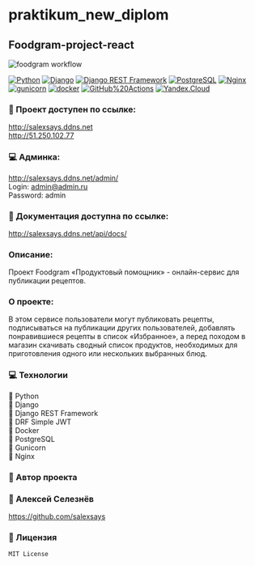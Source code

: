 # praktikum_new_diplom
## Foodgram-project-react
![foodgram workflow](https://github.com/salexsays/foodgram-project-react/actions/workflows/foodgram_workflow.yml/badge.svg)


[![Python](https://img.shields.io/badge/-Python-464646?style=flat-square&logo=Python)](https://www.python.org/)
[![Django](https://img.shields.io/badge/-Django-464646?style=flat-square&logo=Django)](https://www.djangoproject.com/)
[![Django REST Framework](https://img.shields.io/badge/-Django%20REST%20Framework-464646?style=flat-square&logo=Django%20REST%20Framework)](https://www.django-rest-framework.org/)
[![PostgreSQL](https://img.shields.io/badge/-PostgreSQL-464646?style=flat-square&logo=PostgreSQL)](https://www.postgresql.org/)
[![Nginx](https://img.shields.io/badge/-NGINX-464646?style=flat-square&logo=NGINX)](https://nginx.org/ru/)
[![gunicorn](https://img.shields.io/badge/-gunicorn-464646?style=flat-square&logo=gunicorn)](https://gunicorn.org/)
[![docker](https://img.shields.io/badge/-Docker-464646?style=flat-square&logo=docker)](https://www.docker.com/)
[![GitHub%20Actions](https://img.shields.io/badge/-GitHub%20Actions-464646?style=flat-square&logo=GitHub%20actions)](https://github.com/features/actions)
[![Yandex.Cloud](https://img.shields.io/badge/-Yandex.Cloud-464646?style=flat-square&logo=Yandex.Cloud)](https://cloud.yandex.ru/)

### :wrench: Проект доступен по ссылке:
http://salexsays.ddns.net
<br>
http://51.250.102.77
<br>
### :computer: Админка:
http://salexsays.ddns.net/admin/
<br>
Login: admin@admin.ru<br>
Password: admin<br>

### :closed_book: Документация доступна по ссылке:
http://salexsays.ddns.net/api/docs/

### Описание:
Проект Foodgram «Продуктовый помощник» - онлайн-сервис для публикации рецептов.

### О проекте:
В этом сервисе пользователи могут публиковать рецепты, подписываться на
публикации других пользователей, добавлять понравившиеся рецепты в список «Избранное», 
а перед походом в магазин скачивать сводный список продуктов, необходимых для приготовления
одного или нескольких выбранных блюд.

### :computer: Технологии
:small_blue_diamond: Python <br>
:small_blue_diamond: Django <br>
:small_blue_diamond: Django REST Framework <br>
:small_blue_diamond: DRF Simple JWT <br>
:small_blue_diamond: Docker <br>
:small_blue_diamond: PostgreSQL <br>
:small_blue_diamond: Gunicorn <br>
:small_blue_diamond: Nginx <br>


### :bust_in_silhouette: Автор проекта 

### :small_orange_diamond: Алексей Селезнёв
https://github.com/salexsays

### :scroll: Лицензия
```sh
MIT License
